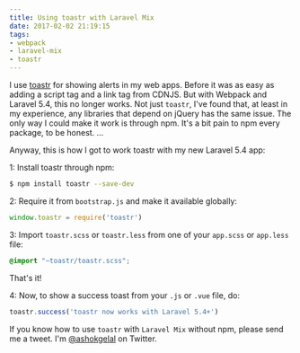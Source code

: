 ```yaml
---
title: Using toastr with Laravel Mix
date: 2017-02-02 21:19:15
tags:
- webpack
- laravel-mix
- toastr
---
```


I use [toastr]() for showing alerts in my web apps. Before it was as easy as adding a script tag and a link tag from CDNJS. But with Webpack and Laravel 5.4, this no longer works. Not just `toastr`, I've found that, at least in my experience, any libraries that depend on jQuery has the same issue. The only way I could make it work is through npm. It's a bit pain to npm every package, to be honest. ...

<!--more-->

Anyway, this is how I got to work toastr with my new Laravel 5.4 app:

1: Install toastr through npm:

```bash
$ npm install toastr --save-dev
```

2: Require it from `bootstrap.js` and make it available globally:

```js
window.toastr = require('toastr')
```

3: Import `toastr.scss` or `toastr.less` from one of your `app.scss` or `app.less` file:

```scss
@import "~toastr/toastr.scss";
```

That's it!

4: Now, to show a success toast from your `.js` or `.vue` file, do:

```js
toastr.success('toastr now works with Laravel 5.4+')
```

If you know how to use `toastr` with `Laravel Mix` without npm, please send me a tweet. I'm [@ashokgelal](https://twitter.com/ashokgelal) on Twitter.